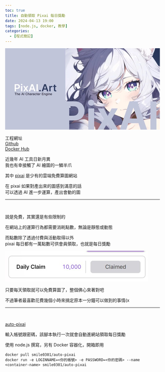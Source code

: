```yaml
---
toc: true
title: 自動領取 Pixai 每日獎勵
date: 2024-04-13 19:00
tags: [node.js, docker, 教學]
categories:
  - [程式簡記]
---
```


![title](/img/post/autoPixai/01.jpg)

工程網址  
[Github](https://github.com/Mr-Smilin/auto-pixai)  
[Docker Hub](https://hub.docker.com/r/smile0301/auto-pixai)

近幾年 AI 工具日新月異  
我也有幸接觸了 AI 繪圖的一鱗半爪

其中 [pixai](https://pixai.art) 是少有的雲端免費算圖網站

在 pixai 如果對產出來的圖感到滿意的話  
可以透過 AI 進一步運算，產出會動的圖

<!-- more -->

---

<br>

說是免費，其實還是有些限制的

在網站上的運算行為都需要消耗點數，無論是靜態或動態

而點數除了透過付費與活動取得以外  
pixai 每日都有一萬點數可供會員領取，也就是每日獎勵

![每日獎勵](/img/post/autoPixai/02.jpg)

只要每天領取就可以免費算圖了，整個佛心來著對吧

不過筆者最喜歡花費幾個小時來搞定原本一分鐘可以做到的事情(x

---

<br>

[auto-pixai](https://github.com/Mr-Smilin/auto-pixai)

輸入帳號跟密碼，該腳本執行一次就會自動進網站領取每日獎勵

使用 node.js 撰寫，另有 Docker 容器化，開箱即用

```
docker pull smile0301/auto-pixai
docker run -e LOGINNAME=<你的帳號> -e PASSWORD=<你的密碼> --name <container-name> smile0301/auto-pixai
```
